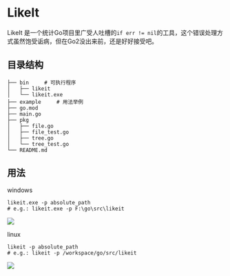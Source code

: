 LikeIt
=========

LikeIt 是一个统计Go项目里广受人吐槽的```if err != nil```的工具，这个错误处理方式虽然饱受诟病，但在Go2没出来前，还是好好接受吧。


目录结构
--------
```
├── bin     # 可执行程序
│   ├── likeit
│   └── likeit.exe
├── example     # 用法举例
├── go.mod
├── main.go
├── pkg
│   ├── file.go
│   ├── file_test.go
│   ├── tree.go
│   └── tree_test.go
└── README.md
```



用法
-----

windows
```
likeit.exe -p absolute_path
# e.g.: likeit.exe -p F:\go\src\likeit
```
![](https://img-blog.csdnimg.cn/db6901290ecc43968645dbe30bb53d4b.png)


linux
```
likeit -p absolute_path
# e.g.: likeit -p /workspace/go/src/likeit
```

![](https://img-blog.csdnimg.cn/102637a112104975ac751f91a9ede915.jpg)
